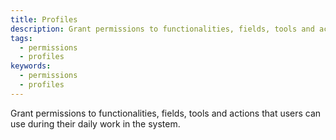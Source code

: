 ```yaml
---
title: Profiles
description: Grant permissions to functionalities, fields, tools and actions that users can use during their daily work in the system.
tags:
  - permissions
  - profiles
keywords:
  - permissions
  - profiles
---
```


Grant permissions to functionalities, fields, tools and actions that users can use during their daily work in the system.
